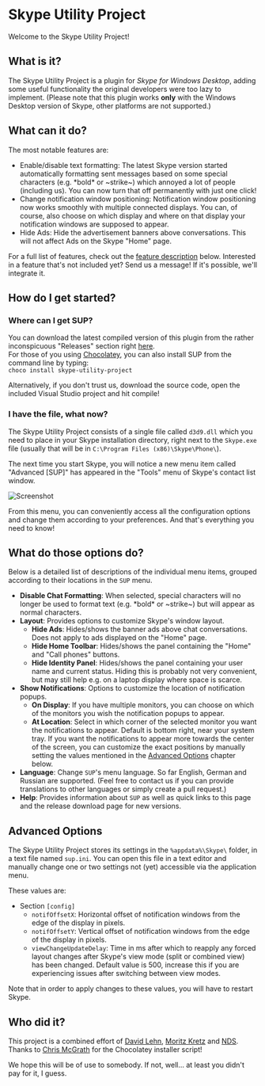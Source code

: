 Skype Utility Project
=====================

Welcome to the Skype Utility Project!

## What is it?

The Skype Utility Project is a plugin for *Skype for Windows Desktop*, adding some useful functionality the original developers were too lazy to implement. (Please note that this plugin works **only** with the Windows Desktop version of Skype, other platforms are not supported.)

## What can it do?

The most notable features are:
- Enable/disable text formatting: The latest Skype version started automatically formatting sent messages based on some special characters (e.g. \*bold\* or ~strike~) which annoyed a lot of people (including us). You can now turn that off permanently with just one click!
- Change notification window positioning: Notification window positioning now works smoothly with multiple connected displays. You can, of course, also choose on which display and where on that display your notification windows are supposed to appear.
- Hide Ads: Hide the advertisement banners above conversations. This will not affect Ads on the Skype "Home" page.

For a full list of features, check out the [feature description](#what-do-those-options-do) below. Interested in a feature that's not included yet? Send us a message! If it's possible, we'll integrate it.

## How do I get started?

### Where can I get SUP?

You can download the latest compiled version of this plugin from the rather inconspicuous "Releases" section right [here](https://github.com/dlehn/Skype-Utility-Project/releases).  
For those of you using [Chocolatey](https://chocolatey.org/), you can also install SUP from the command line by typing:  
`choco install skype-utility-project`

Alternatively, if you don't trust us, download the source code, open the included Visual Studio project and hit compile!

### I have the file, what now?

The Skype Utility Project consists of a single file called `d3d9.dll` which you need to place in your Skype installation directory, right next to the `Skype.exe` file (usually that will be in `C:\Program Files (x86)\Skype\Phone\`).

The next time you start Skype, you will notice a new menu item called "Advanced [SUP]" has appeared in the "Tools" menu of Skype's contact list window.

![Screenshot](/res/menu.png?raw=true "Screenshot")

From this menu, you can conveniently access all the configuration options and change them according to your preferences.
And that's everything you need to know!

## What do those options do?

Below is a detailed list of descriptions of the individual menu items, grouped according to their locations in the `SUP` menu.
- **Disable Chat Formatting**: When selected, special characters will no longer be used to format text (e.g. \*bold\* or ~strike~) but will appear as normal characters.
- **Layout**: Provides options to customize Skype's window layout.
  - **Hide Ads**: Hides/shows the banner ads above chat conversations. Does not apply to ads displayed on the "Home" page.
  - **Hide Home Toolbar**: Hides/shows the panel containing the "Home" and "Call phones" buttons.
  - **Hide Identity Panel**: Hides/shows the panel containing your user name and current status. Hiding this is probably not very convenient, but may still help e.g. on a laptop display where space is scarce.
- **Show Notifications**: Options to customize the location of notification popups.
  - **On Display**: If you have multiple monitors, you can choose on which of the monitors you wish the notification popups to appear.
  - **At Location**: Select in which corner of the selected monitor you want the notifications to appear. Default is bottom right, near your system tray. If you want the notifications to appear more towards the center of the screen, you can customize the exact positions by manually setting the values mentioned in the [Advanced Options](#Advanced-Options) chapter below.
- **Language**: Change `SUP`'s menu language. So far English, German and Russian are supported. (Feel free to contact us if you can provide translations to other languages or simply create a pull request.)
- **Help**: Provides information about `SUP` as well as quick links to this page and the release download page for new versions.

## Advanced Options

The Skype Utility Project stores its settings in the `%appdata%\Skype\` folder, in a text file named `sup.ini`. You can open this file in a text editor and manually change one or two settings not (yet) accessible via the application menu.

These values are:
- Section `[config]`
  - `notifOffsetX`: Horizontal offset of notification windows from the edge of the display in pixels.
  - `notifOffsetY`: Vertical offset of notification windows from the edge of the display in pixels.
  - `viewChangeUpdateDelay`: Time in ms after which to reapply any forced layout changes after Skype's view mode (split or combined view) has been changed. Default value is 500, increase this if you are experiencing issues after switching between view modes.

Note that in order to apply changes to these values, you will have to restart Skype.

## Who did it?

This project is a combined effort of [David Lehn](http://blog.mountain-view.de "Portfolio"), [Moritz Kretz](http://kretzmoritz.wordpress.com/ "Portfolio") and [NDS](https://github.com/nestdimon).  
Thanks to [Chris McGrath](https://github.com/cpmcgrath) for the Chocolatey installer script!

We hope this will be of use to somebody. If not, well... at least you didn't pay for it, I guess.
